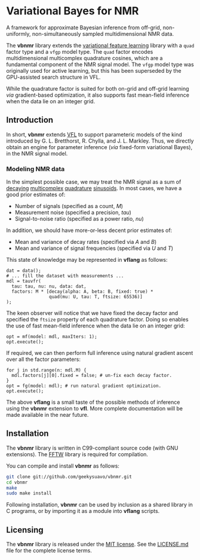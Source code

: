 
# Variational Bayes for NMR

A framework for approximate Bayesian inference from off-grid, non-uniformly,
non-simultaneously sampled multidimensional NMR data.

The **vbnmr** library extends the
[variational feature learning](http://github.com/geekysuavo/vfl) library
with a `quad` factor type and a `vfgp` model type. The `quad`
factor encodes multidimensional multicomplex quadrature cosines, which
are a fundamental component of the NMR signal model. The `vfgp`
model type was originally used for active learning, but this has
been superseded by the GPU-assisted search structure in VFL.

While the quadrature factor is suited for both on-grid and off-grid
learning _via_ gradient-based optimization, it also supports fast
mean-field inference when the data lie on an integer grid.

## Introduction

In short, **vbnmr** extends [VFL](http://github.com/geekysuavo/vfl) to
support parameteric models of the kind introduced by G. L. Bretthorst,
R. Chylla, and J. L. Markley. Thus, we directly obtain an engine for
parameter inference (_via_ fixed-form variational Bayes), in the
NMR signal model.

### Modeling NMR data

In the simplest possible case, we may treat the NMR signal as a sum of
[decaying](https://en.wikipedia.org/wiki/Exponential_decay)
[multicomplex](http://en.wikipedia.org/wiki/Multicomplex_number)
[quadrature](https://en.wikipedia.org/wiki/Quadrature_phase)
[sinusoids](https://en.wikipedia.org/wiki/Sine_wave). In most
cases, we have a good prior estimates of:

 * Number of signals (specified as a count, _M_)
 * Measurement noise (specified a precision, _tau_)
 * Signal-to-noise ratio (specified as a power ratio, _nu_)

In addition, we should have more-or-less decent prior estimates of:

 * Mean and variance of decay rates (specified via _A_ and _B_)
 * Mean and variance of signal frequencies (specified via _U_ and _T_)

This state of knowledge may be represented in **vflang** as follows:

```
dat = data();
# ... fill the dataset with measurements ...
mdl = tauvfr(
  tau: tau, nu: nu, data: dat,
  factors: M * [decay(alpha: A, beta: B, fixed: true) *
                quad(mu: U, tau: T, ftsize: 65536)]
);
```

The keen observer will notice that we have fixed the decay factor and
specified the `ftsize` property of each quadrature factor. Doing so
enables the use of fast mean-field inference when the data lie on an
integer grid:

```
opt = mf(model: mdl, maxIters: 1);
opt.execute();
```

If required, we can then perform full inference using natural gradient
ascent over all the factor parameters:

```
for j in std.range(n: mdl.M) {
  mdl.factors[j][0].fixed = false; # un-fix each decay factor.
}
opt = fg(model: mdl); # run natural gradient optimization.
opt.execute();
```

The above **vflang** is a small taste of the possible methods of inference
using the **vbnmr** extension to **vfl**. More complete documentation will
be made available in the near future.

## Installation

The **vbnmr** library is written in C99-compliant source code (with GNU
extensions). The [FFTW](http://www.fftw.org) library is required for
compilation.

You can compile and install **vbnmr** as follows:

```bash
git clone git://github.com/geekysuavo/vbnmr.git
cd vbnmr
make
sudo make install
```

Following installation, **vbnmr** can be used by inclusion as a shared
library in C programs, or by importing it as a module into **vflang**
scripts.

## Licensing

The **vbnmr** library is released under the
[MIT license](https://opensource.org/licenses/MIT). See the
[LICENSE.md](LICENSE.md) file for the complete license terms.
